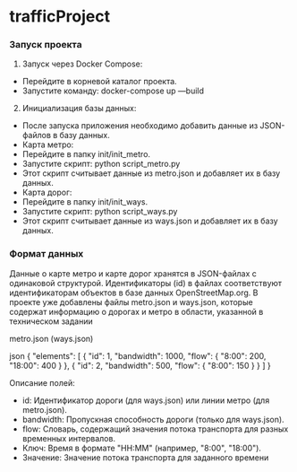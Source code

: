# trafficProject

### Запуск проекта

1. Запуск через Docker Compose:
  - Перейдите в корневой каталог проекта.
  - Запустите команду: docker-compose up —build

2. Инициализация базы данных:
  - После запуска приложения необходимо добавить данные из JSON-файлов в базу данных.
  - Карта метро:
   - Перейдите в папку init/init_metro.
   - Запустите скрипт: python script_metro.py 
   - Этот скрипт считывает данные из metro.json и добавляет их в базу данных.
  - Карта дорог:
   - Перейдите в папку init/init_ways.
   - Запустите скрипт: python script_ways.py
   - Этот скрипт считывает данные из ways.json и добавляет их в базу данных.


### Формат данных

Данные о карте метро и карте дорог хранятся в JSON-файлах с одинаковой структурой.  Идентификаторы  (id)  в  файлах  соответствуют  идентификаторам  объектов  в  базе  данных  OpenStreetMap.org.
В проекте уже добавлены файлы metro.json и ways.json, которые содержат информацию о дорогах и метро в области, указанной в техническом задании



metro.json (ways.json)

json
{
 "elements": [
  {
   "id": 1, 
   "bandwidth": 1000, 
   "flow": {
    "8:00": 200,
    "18:00": 400
   }
  },
  {
   "id": 2, 
   "bandwidth": 500, 
   "flow": {
    "8:00": 150
   }
  }
 ]
}

Описание полей:

- id: Идентификатор дороги (для ways.json) или линии метро (для metro.json).
- bandwidth: Пропускная способность дороги (только для ways.json).
- flow: Словарь, содержащий значения потока транспорта для разных временных интервалов. 
 - Ключ: Время в формате "HH:MM" (например, "8:00", "18:00").
 - Значение: Значение потока транспорта для заданного времени